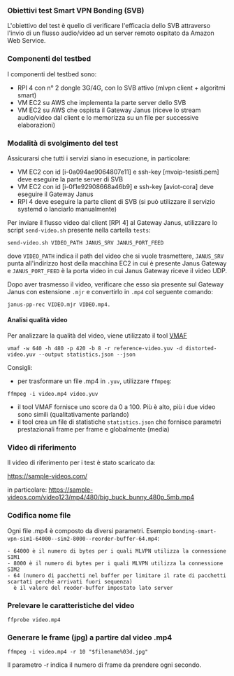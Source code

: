 ### Obiettivi test Smart VPN Bonding (SVB)
L'obiettivo del test è quello di verificare l'efficacia dello SVB
attraverso l'invio di un flusso audio/video ad un server remoto ospitato da
Amazon Web Service.

### Componenti del testbed

I componenti del testbed sono:
 - RPI 4 con n° 2 dongle 3G/4G, con lo SVB attivo (mlvpn client + algoritmi smart)
 - VM EC2 su AWS che implementa la parte server dello SVB
 - VM EC2 su AWS che ospista il Gateway Janus (riceve lo stream audio/video dal client e lo memorizza su un file per
   successive elaborazioni)

### Modalità di svolgimento del test

Assicurarsi che tutti i servizi siano in esecuzione, in particolare:
 - VM EC2 con id [i-0a094ae9064807e11] e ssh-key [mvoip-tesisti.pem] deve eseguire la parte server di SVB
 - VM EC2 con id [i-0f1e92908668a46b9] e ssh-key [aviot-cora] deve eseguire il Gateway Janus
 - RPI 4 deve eseguire la parte client di SVB (si può utilizzare il servizio systemd o lanciarlo manualmente)

Per inviare il flusso video dal client [RPI 4] al Gateway Janus, utilizzare lo script `send-video.sh` presente
nella cartella `tests`:

`send-video.sh VIDEO_PATH JANUS_SRV JANUS_PORT_FEED`

dove `VIDEO_PATH` indica il path del video che si vuole trasmettere, `JANUS_SRV` punta all'indirizzo host della
macchina EC2 in cui è presente Janus Gateway e `JANUS_PORT_FEED` è la porta video in cui
Janus Gateway riceve il video UDP.

Dopo aver trasmesso il video, verificare che esso sia presente sul Gateway Janus con estensione `.mjr` e convertirlo
in `.mp4` col seguente comando:

`janus-pp-rec VIDEO.mjr VIDEO.mp4.`

#### Analisi qualità video

Per analizzare la qualità del video, viene utilizzato il tool [VMAF](https://github.com/Netflix/vmaf)

`vmaf -w 640 -h 480 -p 420 -b 8 -r reference-video.yuv -d distorted-video.yuv --output statistics.json --json`

Consigli:
  -  per trasformare un file .mp4 in `.yuv`, utilizzare `ffmpeg`:

`ffmpeg -i video.mp4 video.yuv`

  - il tool VMAF fornisce uno score da 0 a 100. Più è alto, più i due video sono simili (qualitativamente parlando)
  - il tool crea un file di statistiche `statistics.json` che fornisce parametri prestazionali frame per frame e globalmente (media)

### Video di riferimento

Il video di riferimento per i test è stato scaricato da:

https://sample-videos.com/

in particolare: https://sample-videos.com/video123/mp4/480/big_buck_bunny_480p_5mb.mp4


### Codifica nome file

Ogni file .mp4 è composto da diversi parametri. Esempio `bonding-smart-vpn-sim1-64000--sim2-8000--reorder-buffer-64.mp4`:

    - 64000 è il numero di bytes per i quali MLVPN utilizza la connessione SIM1
    - 8000 è il numero di bytes per i quali MLVPN utilizza la connessione SIM2
    - 64 (numero di pacchetti nel buffer per limitare il rate di pacchetti scartati perché arrivati fuori sequenza)
      è il valore del reoder-buffer impostato lato server

### Prelevare le caratteristiche del video

`ffprobe video.mp4`

### Generare le frame (jpg) a partire dal video .mp4

`ffmpeg -i video.mp4 -r 10 "$filename%03d.jpg"`

Il parametro -r indica il numero di frame da prendere ogni secondo.